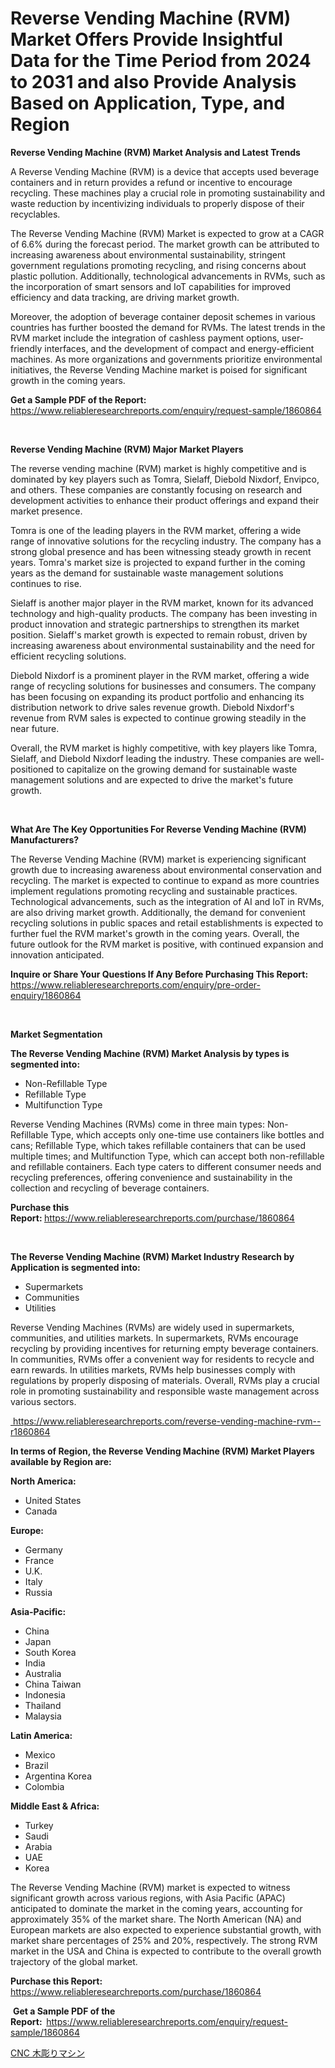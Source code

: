 <p><h1>Reverse Vending Machine (RVM) Market Offers Provide Insightful Data for the Time Period from 2024 to 2031 and also Provide Analysis Based on Application, Type, and Region</h1></p><p><strong>Reverse Vending Machine (RVM) Market Analysis and Latest Trends</strong></p>
<p><p>A Reverse Vending Machine (RVM) is a device that accepts used beverage containers and in return provides a refund or incentive to encourage recycling. These machines play a crucial role in promoting sustainability and waste reduction by incentivizing individuals to properly dispose of their recyclables.</p><p>The Reverse Vending Machine (RVM) Market is expected to grow at a CAGR of 6.6% during the forecast period. The market growth can be attributed to increasing awareness about environmental sustainability, stringent government regulations promoting recycling, and rising concerns about plastic pollution. Additionally, technological advancements in RVMs, such as the incorporation of smart sensors and IoT capabilities for improved efficiency and data tracking, are driving market growth.</p><p>Moreover, the adoption of beverage container deposit schemes in various countries has further boosted the demand for RVMs. The latest trends in the RVM market include the integration of cashless payment options, user-friendly interfaces, and the development of compact and energy-efficient machines. As more organizations and governments prioritize environmental initiatives, the Reverse Vending Machine market is poised for significant growth in the coming years.</p></p>
<p><strong>Get a Sample PDF of the Report:&nbsp;</strong> <a href="https://www.reliableresearchreports.com/enquiry/request-sample/1860864">https://www.reliableresearchreports.com/enquiry/request-sample/1860864</a></p>
<p>&nbsp;</p>
<p><strong>Reverse Vending Machine (RVM) Major Market Players</strong></p>
<p><p>The reverse vending machine (RVM) market is highly competitive and is dominated by key players such as Tomra, Sielaff, Diebold Nixdorf, Envipco, and others. These companies are constantly focusing on research and development activities to enhance their product offerings and expand their market presence.</p><p>Tomra is one of the leading players in the RVM market, offering a wide range of innovative solutions for the recycling industry. The company has a strong global presence and has been witnessing steady growth in recent years. Tomra's market size is projected to expand further in the coming years as the demand for sustainable waste management solutions continues to rise.</p><p>Sielaff is another major player in the RVM market, known for its advanced technology and high-quality products. The company has been investing in product innovation and strategic partnerships to strengthen its market position. Sielaff's market growth is expected to remain robust, driven by increasing awareness about environmental sustainability and the need for efficient recycling solutions.</p><p>Diebold Nixdorf is a prominent player in the RVM market, offering a wide range of recycling solutions for businesses and consumers. The company has been focusing on expanding its product portfolio and enhancing its distribution network to drive sales revenue growth. Diebold Nixdorf's revenue from RVM sales is expected to continue growing steadily in the near future.</p><p>Overall, the RVM market is highly competitive, with key players like Tomra, Sielaff, and Diebold Nixdorf leading the industry. These companies are well-positioned to capitalize on the growing demand for sustainable waste management solutions and are expected to drive the market's future growth.</p></p>
<p>&nbsp;</p>
<p><strong>What Are The Key Opportunities For Reverse Vending Machine (RVM) Manufacturers?</strong></p>
<p><p>The Reverse Vending Machine (RVM) market is experiencing significant growth due to increasing awareness about environmental conservation and recycling. The market is expected to continue to expand as more countries implement regulations promoting recycling and sustainable practices. Technological advancements, such as the integration of AI and IoT in RVMs, are also driving market growth. Additionally, the demand for convenient recycling solutions in public spaces and retail establishments is expected to further fuel the RVM market's growth in the coming years. Overall, the future outlook for the RVM market is positive, with continued expansion and innovation anticipated.</p></p>
<p><strong>Inquire or Share Your Questions If Any Before Purchasing This Report:</strong> <a href="https://www.reliableresearchreports.com/enquiry/pre-order-enquiry/1860864">https://www.reliableresearchreports.com/enquiry/pre-order-enquiry/1860864</a></p>
<p>&nbsp;</p>
<p><strong>Market Segmentation</strong></p>
<p><strong>The Reverse Vending Machine (RVM) Market Analysis by types is segmented into:</strong></p>
<p><ul><li>Non-Refillable Type</li><li>Refillable Type</li><li>Multifunction Type</li></ul></p>
<p><p>Reverse Vending Machines (RVMs) come in three main types: Non-Refillable Type, which accepts only one-time use containers like bottles and cans; Refillable Type, which takes refillable containers that can be used multiple times; and Multifunction Type, which can accept both non-refillable and refillable containers. Each type caters to different consumer needs and recycling preferences, offering convenience and sustainability in the collection and recycling of beverage containers.</p></p>
<p><strong>Purchase this Report:&nbsp;</strong><a href="https://www.reliableresearchreports.com/purchase/1860864">https://www.reliableresearchreports.com/purchase/1860864</a></p>
<p>&nbsp;</p>
<p><strong>The Reverse Vending Machine (RVM) Market Industry Research by Application is segmented into:</strong></p>
<p><ul><li>Supermarkets</li><li>Communities</li><li>Utilities</li></ul></p>
<p><p>Reverse Vending Machines (RVMs) are widely used in supermarkets, communities, and utilities markets. In supermarkets, RVMs encourage recycling by providing incentives for returning empty beverage containers. In communities, RVMs offer a convenient way for residents to recycle and earn rewards. In utilities markets, RVMs help businesses comply with regulations by properly disposing of materials. Overall, RVMs play a crucial role in promoting sustainability and responsible waste management across various sectors.</p></p>
<p><a href="https://www.reliableresearchreports.com/reverse-vending-machine-rvm--r1860864">&nbsp;https://www.reliableresearchreports.com/reverse-vending-machine-rvm--r1860864</a></p>
<p><strong>In terms of Region, the Reverse Vending Machine (RVM) Market Players available by Region are:</strong></p>
<p>
    <p> <strong> North America: </strong>
        <ul>
            <li>United States</li>
            <li>Canada</li>
        </ul>
        </p> 
    <p> <strong> Europe: </strong>
        <ul>
            <li>Germany</li>
            <li>France</li>
            <li>U.K.</li>
            <li>Italy</li>
            <li>Russia</li>
        </ul>
        </p> 
    <p> <strong> Asia-Pacific: </strong>
        <ul>
            <li>China</li>
            <li>Japan</li>
            <li>South Korea</li>
            <li>India</li>
            <li>Australia</li>
            <li>China Taiwan</li>
            <li>Indonesia</li>
            <li>Thailand</li>
            <li>Malaysia</li>
        </ul>
        </p> 
    <p> <strong> Latin America: </strong>
        <ul>
            <li>Mexico</li>
            <li>Brazil</li>
            <li>Argentina Korea</li>
            <li>Colombia</li>
        </ul>
        </p> 
    <p> <strong> Middle East & Africa: </strong>
        <ul>
            <li>Turkey</li>
            <li>Saudi</li>
            <li>Arabia</li>
            <li>UAE</li>
            <li>Korea</li>
        </ul>
    </p>
    </p>
<p><p>The Reverse Vending Machine (RVM) market is expected to witness significant growth across various regions, with Asia Pacific (APAC) anticipated to dominate the market in the coming years, accounting for approximately 35% of the market share. The North American (NA) and European markets are also expected to experience substantial growth, with market share percentages of 25% and 20%, respectively. The strong RVM market in the USA and China is expected to contribute to the overall growth trajectory of the global market.</p></p>
<p><strong>Purchase this Report: </strong><a href="https://www.reliableresearchreports.com/purchase/1860864">https://www.reliableresearchreports.com/purchase/1860864</a></p>
<p>&nbsp;<strong>Get a Sample PDF of the Report:&nbsp;&nbsp;</strong><a href="https://www.reliableresearchreports.com/enquiry/request-sample/1860864">https://www.reliableresearchreports.com/enquiry/request-sample/1860864</a></p>
<p><strong></strong></p>
<p><p><a href="https://github.com/andrade7361/Market-Research-Report-List-1/blob/main/498239143073.md">CNC 木彫りマシン</a></p></p>